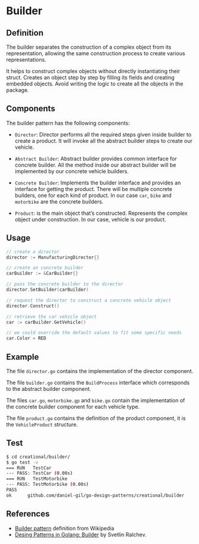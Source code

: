 # Builder

## Definition
The builder separates the construction of a complex object from its representation, allowing the same construction process to create various representations.

It helps to construct complex objects without directly instantiating their struct. Creates an object step by step by filling its fields and creating embedded objects. Avoid writing the logic to create all the objects in the package.

## Components
The builder pattern has the following components:

- `Director`: Director performs all the required steps given inside builder to create a product. It will invoke all the abstract builder steps to create our vehicle.

- `Abstract Builder`: Abstract builder provides common interface for concrete builder. All the method inside our abstract builder will be implemented by our concrete vehicle builders.

- `Concrete Builder`: Implements the builder interface and provides an interface for getting the product. There will be multiple concrete builders, one for each kind of product. In our case `car`, `bike` and `motorbike` are the concrete builders.

- `Product`: is the main object that’s constructed. Represents the complex object under construction. In our case, vehicle is our product.

## Usage

```go
// create a director
director := ManufacturingDirector{}

// create an concrete builder
carBuilder := &CarBuilder{}

// pass the concrete builder to the director
director.SetBuilder(carBuilder)

// request the director to construct a concrete vehicle object
director.Construct()

// retrieve the car vehicle object
car := carBuilder.GetVehicle()

// we could override the default values to fit some specific needs
car.Color = RED
```

## Example
The file `director.go` contains the implementation of the director component.

The file `builder.go` contains the `BuildProcess` interface which corresponds to the abstract builder component.

The files `car.go`, `motorbike.gp` and `bike.go` contain the implementation of the concrete builder component for each vehicle type.

The file `product.go` contains the definition of the product component, it is the `VehicleProduct` structure.

## Test

```bash
$ cd creational/builder/
$ go test -v
=== RUN   TestCar
--- PASS: TestCar (0.00s)
=== RUN   TestMotorbike
--- PASS: TestMotorbike (0.00s)
PASS
ok      github.com/daniel-gil/go-design-patterns/creational/builder     0.009s
```

## References
- [Builder pattern](https://en.wikipedia.org/wiki/Builder_pattern) definition from Wikipedia
- [Desing Patterns in Golang: Builder](http://blog.ralch.com/tutorial/design-patterns/golang-builder/) by Svetlin Ralchev.